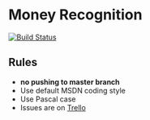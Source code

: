 # Money Recognition
[![Build Status](https://ci.appveyor.com/api/projects/status/a0spdfonm0v36re5?svg=true)](https://ci.appveyor.com/project/boginw/moneyrecognition)

## Rules
 * **no pushing to master branch**
 * Use default MSDN coding style
 * Use Pascal case
 * Issues are on [Trello](https://trello.com/b/pvhfTZEw/softwaren)
